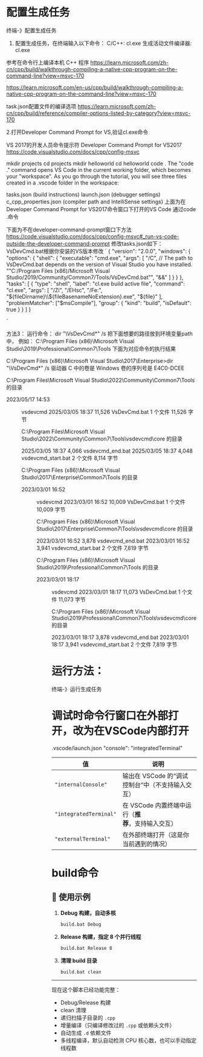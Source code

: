 # 配置生成任务
终端-》配置生成任务
1. 配置生成任务，在终端输入以下命令：
C/C++: cl.exe 生成活动文件编译器: cl.exe

参考在命令行上编译本机 C++ 程序
https://learn.microsoft.com/zh-cn/cpp/build/walkthrough-compiling-a-native-cpp-program-on-the-command-line?view=msvc-170

https://learn.microsoft.com/en-us/cpp/build/walkthrough-compiling-a-native-cpp-program-on-the-command-line?view=msvc-170

task.json配置文件的编译选项
https://learn.microsoft.com/zh-cn/cpp/build/reference/compiler-options-listed-by-category?view=msvc-170

2.打开Developer Command Prompt for VS,验证cl.exe命令

VS 2017的开发人员命令提示符
Developer Command Prompt for VS2017
https://code.visualstudio.com/docs/cpp/config-msvc


mkdir projects
cd projects
mkdir helloworld
cd helloworld
code .
The "code ." command opens VS Code in the current working folder, which becomes your "workspace". As you go through the tutorial, you will see three files created in a .vscode folder in the workspace:

tasks.json (build instructions)
launch.json (debugger settings)
c_cpp_properties.json (compiler path and IntelliSense settings)
 上面为在Developer Command Prompt for VS2017命令窗口下打开的VS Code  通过code .命令


 下面为不在developer-command-prompt窗口下方法
 https://code.visualstudio.com/docs/cpp/config-msvc#_run-vs-code-outside-the-developer-command-prompt
 修改tasks.json如下：VsDevCmd.bat根据你安装的VS版本修改
 `
 {
  "version": "2.0.0",
  "windows": {
    "options": {
      "shell": {
        "executable": "cmd.exe",
        "args": [
          "/C",
          // The path to VsDevCmd.bat depends on the version of Visual Studio you have installed.
          "\"C:/Program Files (x86)/Microsoft Visual Studio/2019/Community/Common7/Tools/VsDevCmd.bat\"",
          "&&"
        ]
      }
    }
  },
  "tasks": [
    {
      "type": "shell",
      "label": "cl.exe build active file",
      "command": "cl.exe",
      "args": [
        "/Zi",
        "/EHsc",
        "/Fe:",
        "${fileDirname}\\${fileBasenameNoExtension}.exe",
        "${file}"
      ],
      "problemMatcher": ["$msCompile"],
      "group": {
        "kind": "build",
        "isDefault": true
      }
    }
  ]
}

 `

 方法3：
 运行命令：  dir "\VsDevCmd*" /s
 把下面想要的路径放到环境变量path中，
 例如：
 C:\Program Files (x86)\Microsoft Visual Studio\2019\Professional\Common7\Tools
下面为对应命令的执行结果

 C:\Program Files (x86)\Microsoft Visual Studio\2017\Enterprise>dir "\VsDevCmd*" /s
 驱动器 C 中的卷是 Windows
 卷的序列号是 E4C0-DCEE

 C:\Program Files\Microsoft Visual Studio\2022\Community\Common7\Tools 的目录

2023/05/17  14:53    <DIR>          vsdevcmd
2025/03/05  18:37            11,526 VsDevCmd.bat
               1 个文件         11,526 字节

 C:\Program Files\Microsoft Visual Studio\2022\Community\Common7\Tools\vsdevcmd\core 的目录

2025/03/05  18:37             4,066 vsdevcmd_end.bat
2025/03/05  18:37             4,048 vsdevcmd_start.bat
               2 个文件          8,114 字节

 C:\Program Files (x86)\Microsoft Visual Studio\2017\Enterprise\Common7\Tools 的目录

2023/03/01  16:52    <DIR>          vsdevcmd
2023/03/01  16:52            10,009 VsDevCmd.bat
               1 个文件         10,009 字节

 C:\Program Files (x86)\Microsoft Visual Studio\2017\Enterprise\Common7\Tools\vsdevcmd\core 的目录

2023/03/01  16:52             3,878 vsdevcmd_end.bat
2023/03/01  16:52             3,941 vsdevcmd_start.bat
               2 个文件          7,819 字节

 C:\Program Files (x86)\Microsoft Visual Studio\2019\Professional\Common7\Tools 的目录

2023/03/01  18:17    <DIR>          vsdevcmd
2023/03/01  18:17            11,073 VsDevCmd.bat
               1 个文件         11,073 字节

 C:\Program Files (x86)\Microsoft Visual Studio\2019\Professional\Common7\Tools\vsdevcmd\core 的目录

2023/03/01  18:17             3,878 vsdevcmd_end.bat
2023/03/01  18:17             3,941 vsdevcmd_start.bat
               2 个文件          7,819 字节



# 运行方法：
终端-》运行生成任务

# 调试时命令行窗口在外部打开，改为在VSCode内部打开
.vscode/launch.json
"console": "integratedTerminal"

| 值                  | 说明 |
|---------------------|------|
| `"internalConsole"` | 输出在 VSCode 的“调试控制台”中（不支持输入交互） |
| `"integratedTerminal"` | 在 VSCode 内置终端中运行（**推荐**，支持输入交互） |
| `"externalTerminal"` | 在外部终端打开（这是你当前遇到的情况） |


# build命令

## 🚀 使用示例

1. **Debug 构建，自动多核**

   ```bat
   build.bat Debug
   ```

2. **Release 构建，指定 8 个并行线程**

   ```bat
   build.bat Release 8
   ```

3. **清理 build 目录**

   ```bat
   build.bat clean
   ```

---

现在这个脚本已经功能完整：

* Debug/Release 构建
* clean 清理
* 递归扫描子目录的 `.cpp`
* 增量编译（只编译修改过的 `.cpp` 或依赖头文件）
* 自动生成 `.d` 依赖文件
* 多线程编译，默认自动检测 CPU 核心数，也可以手动指定线程数
